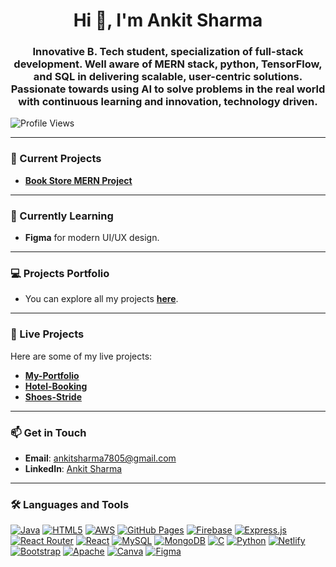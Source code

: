 <h1 align="center">Hi 👋, I'm Ankit Sharma</h1> 
<h3 align="center">
Innovative B. Tech student, specialization of full-stack development. Well aware
of MERN stack, python, TensorFlow, and SQL in delivering scalable, user-centric solutions. Passionate
towards using AI to solve problems in the real world with continuous learning and innovation, technology driven.
</h3>

<p align="left">
  <img src="https://komarev.com/ghpvc/?username=ankitsharma38&label=Profile%20Views&color=0e75b6&style=flat" alt="Profile Views" />
</p>

---

### 🔭 Current Projects
- [**Book Store MERN Project**](https://github.com/ankitsharma38/Book_Store_MERN_Project)

---

### 🌱 Currently Learning
- **Figma** for modern UI/UX design.

---

### 💻 Projects Portfolio
- You can explore all my projects [**here**](https://github.com/ankitsharma38).

---
### 🚀 Live Projects

Here are some of my live projects:

- [**My-Portfolio**](https://ankit-sharma-a829819.netlify.app/)  
- [**Hotel-Booking**](https://rudraxhotel.netlify.app/)  
- [**Shoes-Stride**](https://shoesstride.netlify.app/)

---

### 📫 Get in Touch
- **Email**: [ankitsharma7805@gmail.com](mailto:ankitsharma7805@gmail.com)
- **LinkedIn**: [Ankit Sharma](https://linkedin.com/in/ankit-sharma-08b37a26a)

---

### 🛠️ Languages and Tools
<p align="left"> 
  <!-- Programming Languages -->
<p align="left">
  <a href="#"><img alt="Java" src="https://img.shields.io/badge/java-%23ED8B00.svg?style=for-the-badge&logo=openjdk&logoColor=white"></a>
  <a href="#"><img alt="HTML5" src="https://img.shields.io/badge/html5-%23E34F26.svg?style=for-the-badge&logo=html5&logoColor=white"></a>
  <a href="#"><img alt="AWS" src="https://img.shields.io/badge/aws-%23FF9900.svg?style=for-the-badge&logo=amazonaws&logoColor=white"></a>
  <a href="#"><img alt="GitHub Pages" src="https://img.shields.io/badge/GitHub_Pages-%23327FC7.svg?style=for-the-badge&logo=github&logoColor=white"></a>
  <a href="#"><img alt="Firebase" src="https://img.shields.io/badge/firebase-%23FFCA28.svg?style=for-the-badge&logo=firebase&logoColor=black"></a>
  <a href="#"><img alt="Express.js" src="https://img.shields.io/badge/express.js-%23404d59.svg?style=for-the-badge&logo=express&logoColor=white"></a>
  <a href="#"><img alt="React Router" src="https://img.shields.io/badge/react_router-%23CA4245.svg?style=for-the-badge&logo=react-router&logoColor=white"></a>
  <a href="#"><img alt="React" src="https://img.shields.io/badge/react-%2320232a.svg?style=for-the-badge&logo=react&logoColor=%2361DAFB"></a>
  <a href="#"><img alt="MySQL" src="https://img.shields.io/badge/mysql-%2300f.svg?style=for-the-badge&logo=mysql&logoColor=white"></a>
  <a href="#"><img alt="MongoDB" src="https://img.shields.io/badge/MongoDB-%234ea94b.svg?style=for-the-badge&logo=mongodb&logoColor=white"></a>
  <a href="#"><img alt="C" src="https://img.shields.io/badge/c-%2300599C.svg?style=for-the-badge&logo=c&logoColor=white"></a>
  <a href="#"><img alt="Python" src="https://img.shields.io/badge/python-%2314354C.svg?style=for-the-badge&logo=python&logoColor=white"></a>
  <a href="#"><img alt="Netlify" src="https://img.shields.io/badge/netlify-%23000000.svg?style=for-the-badge&logo=netlify&logoColor=#00C7B7"></a>
  <a href="#"><img alt="Bootstrap" src="https://img.shields.io/badge/bootstrap-%23563D7C.svg?style=for-the-badge&logo=bootstrap&logoColor=white"></a>
  <a href="#"><img alt="Apache" src="https://img.shields.io/badge/apache-%23D22128.svg?style=for-the-badge&logo=apache&logoColor=white"></a>
  <a href="#"><img alt="Canva" src="https://img.shields.io/badge/Canva-%2300C4CC.svg?style=for-the-badge&logo=Canva&logoColor=white"></a>
  <a href="#"><img alt="Figma" src="https://img.shields.io/badge/figma-%23F24E1E.svg?style=for-the-badge&logo=figma&logoColor=white"></a>
</p>

